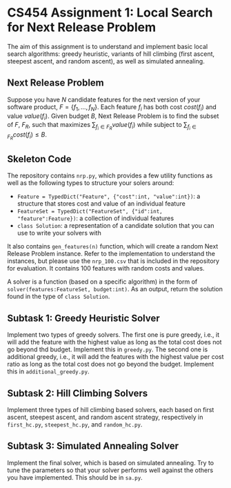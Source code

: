 # CS454 Assignment 1: Local Search for Next Release Problem

The aim of this assignment is to understand and implement basic local search algorithms: greedy heuristic, variants of hill climbing (first ascent, steepest ascent, and random ascent), as well as simulated annealing. 

## Next Release Problem

Suppose you have $N$ candidate features for the next version of your software product, $F = \{f_1, \ldots, f_N\}$. Each feature $f_i$ has both cost $cost(f_i)$ and value $value(f_i)$. Given budget $B$, Next Release Problem is to find the subset of $F$, $F_R$, such that maximizes $\sum_{f_i\in F_R}{value(f_i)}$ while subject to $\sum_{f_i\in F_R}{cost(f_i)} \leq B$.

## Skeleton Code

The repository contains `nrp.py`, which provides a few utility functions as well as the following types to structure your solers around:

- `Feature = TypedDict("Feature", {"cost":int, "value":int})`: a structure that stores cost and value of an individual feature
- `FeatureSet = TypedDict("FeatureSet", {"id":int, "feature":Feature})`: a collection of individual features
- `class Solution`: a representation of a candidate solution that you can use to write your solvers with

It also contains `gen_features(n)` function, which will create a random Next Release Problem instance. Refer to the implementation to understand the instances, but please use the `nrp_100.csv` that is included in the repository for evaluation. It contains 100 features with random costs and values.

A solver is a function (based on a specific algorithm) in the form of `solver(features:FeatureSet, budget:int)`. As an output, return the solution found in the type of `class Solution`. 

## Subtask 1: Greedy Heuristic Solver

Implement two types of greedy solvers. The first one is pure greedy, i.e., it will add the feature with the highest value as long as the total cost does not go beyond thd budget. Implement this in `greedy.py`. The second one is additional greedy, i.e., it will add the features with the highest value per cost ratio as long as the total cost does not go beyond the budget. Implement this in `additional_greedy.py`.

## Subtask 2: Hill Climbing Solvers

Implement three types of hill climbing based solvers, each based on first ascent, steepest ascent, and random ascent strategy, respectively in `first_hc.py`, `steepest_hc.py`, and `random_hc.py`. 

## Subtask 3: Simulated Annealing Solver

Implement the final solver, which is based on simulated annealing. Try to tune the parameters so that your solver performs well against the others you have implemented. This should be in `sa.py`.